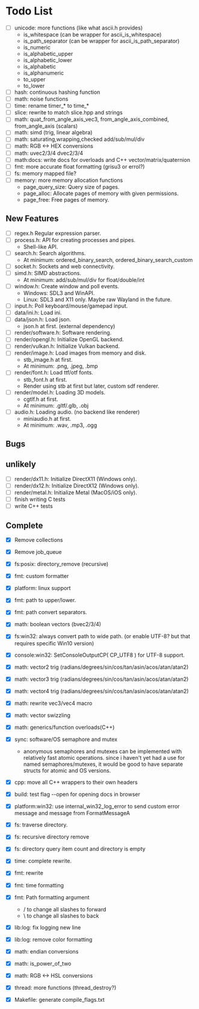 # Todo List
- [ ] unicode:   more functions (like what ascii.h provides)
    - is_whitespace (can be wrapper for ascii_is_whitespace)
    - is_path_separator (can be wrapper for ascii_is_path_separator)
    - is_numeric
    - is_alphabetic_upper
    - is_alphabetic_lower
    - is_alphabetic
    - is_alphanumeric
    - to_upper
    - to_lower
- [ ] hash:      continuous hashing function
- [ ] math:      noise functions
- [ ] time:      rename timer_* to time_*
- [ ] slice:     rewrite to match slice.hpp and strings
- [ ] math:      quat_from_angle_axis_vec3, from_angle_axis_combined, from_angle_axis (scalars)
- [ ] math:      simd (trig, linear algebra)
- [ ] math:      saturating,wrapping,checked add/sub/mul/div
- [ ] math:      RGB <-> HEX conversions
- [ ] math:      uvec2/3/4 dvec2/3/4
- [ ] math:docs: write docs for overloads and C++ vector/matrix/quaternion
- [ ] fmt:       more accurate float formatting (grisu3 or errol?)
- [ ] fs:        memory mapped file?
- [ ] memory:    more memory allocation functions
    - page_query_size: Query size of pages.
    - page_alloc:      Allocate pages of memory with given permissions.
    - page_free:       Free pages of memory.
## New Features
- [ ] regex.h            Regular expression parser.
- [ ] process.h:         API for creating processes and pipes.
    - Shell-like API. 
- [ ] search.h:          Search algorithms.
    - At minimum: ordered_binary_search, ordered_binary_search_custom
- [ ] socket.h:          Sockets and web connectivity.
- [ ] simd.h:            SIMD abstractions.
    - At minimum: add/sub/mul/div for float/double/int
- [ ] window.h:          Create window and poll events.
    - Windows: SDL3 and WinAPI.
    - Linux:   SDL3 and X11 only. Maybe raw Wayland in the future.
- [ ] input.h:           Poll keyboard/mouse/gamepad input.
- [ ] data/ini.h:        Load ini.
- [ ] data/json.h:       Load json.
    - json.h at first. (external dependency)
- [ ] render/software.h: Software rendering.
- [ ] render/opengl.h:   Initialize OpenGL backend.
- [ ] render/vulkan.h:   Initialize Vulkan backend.
- [ ] render/image.h:    Load images from memory and disk.
    - stb_image.h at first.
    - At minimum: .png, .jpeg, .bmp
- [ ] render/font.h:     Load ttf/otf fonts.
    - stb_font.h at first.
    - Render using stb at first but later, custom sdf renderer.
- [ ] render/model.h:    Loading 3D models.
    - cgtlf.h at first.
    - At minimum: .gltf/.glb, .obj
- [ ] audio.h:           Loading audio. (no backend like renderer)
    - miniaudio.h at first.
    - At minimum: .wav, .mp3, .ogg
## Bugs
## unlikely
- [ ] render/dx11.h:  Initialize DirectX11 (Windows only).
- [ ] render/dx12.h:  Initialize DirectX12 (Windows only).
- [ ] render/metal.h: Initialize Metal (MacOS/iOS only).
- [ ] finish writing C tests
- [ ] write C++ tests
## Complete
- [x] Remove collections
- [x] Remove job_queue
- [x] fs:posix:      directory_remove (recursive)
- [x] fmt:           custom formatter
- [x] platform:      linux support
- [x] fmt:           path to upper/lower.
- [x] fmt:           path convert separators.
- [x] math:          boolean vectors (bvec2/3/4)
- [x] fs:win32:      always convert path to wide path. (or enable UTF-8? but that requires specific Win10 version)
- [x] console:win32: SetConsoleOutputCP( CP_UTF8 ) for UTF-8 support.
- [x] math:          vector2 trig (radians/degrees/sin/cos/tan/asin/acos/atan/atan2)
- [x] math:          vector3 trig (radians/degrees/sin/cos/tan/asin/acos/atan/atan2)
- [x] math:          vector4 trig (radians/degrees/sin/cos/tan/asin/acos/atan/atan2)
- [x] math:          rewrite vec3/vec4 macro
- [x] math:          vector swizzling
- [x] math:          generics/function overloads(C++)
- [x] sync:          software/OS semaphore and mutex
    - anonymous semaphores and mutexes can be implemented with
    relatively fast atomic operations. since i haven't yet had a
    use for named semaphores/mutexes, it would be good to have
    separate structs for atomic and OS versions.
- [x] cpp:            move all C++ wrappers to their own headers
- [x] build:          test flag --open for opening docs in browser
- [x] platform:win32: use internal_win32_log_error to send custom error message and message from FormatMessageA
- [x] fs:             traverse directory.
- [x] fs:             recursive directory remove
- [x] fs:             directory query item count and directory is empty
- [x] time:           complete rewrite.
- [x] fmt:            rewrite
- [x] fmt:            time formatting
- [x] fmt:            Path formatting argument
    - / to change all slashes to forward
    - \ to change all slashes to back
- [x] lib:log:  fix logging new line
- [x] lib:log:  remove color formatting
- [x] math:     endian conversions
- [x] math:     is_power_of_two
- [x] math:     RGB <-> HSL conversions
- [x] thread:   more functions (thread_destroy?)
- [x] Makefile: generate compile_flags.txt

